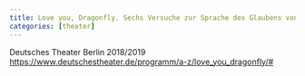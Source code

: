 ```yaml
---
title: Love you, Dragonfly. Sechs Versuche zur Sprache des Glaubens von Fritz Kater
categories: [theater]
---
```



Deutsches Theater Berlin 2018/2019
https://www.deutschestheater.de/programm/a-z/love_you_dragonfly/#

